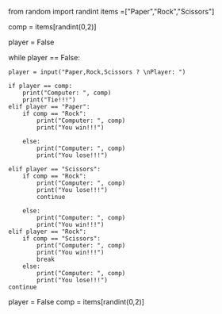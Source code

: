 from random import randint
items =["Paper","Rock","Scissors"]

comp = items[randint(0,2)]

player = False

while player == False:

    player = input("Paper,Rock,Scissors ? \nPlayer: ")

    if player == comp:
        print("Computer: ", comp)
        print("Tie!!!")
    elif player == "Paper":
        if comp == "Rock":
            print("Computer: ", comp)
            print("You win!!!")

        else:
            print("Computer: ", comp)
            print("You lose!!!")

    elif player == "Scissors":
        if comp == "Rock":
            print("Computer: ", comp)
            print("You lose!!!")
            continue

        else:
            print("Computer: ", comp)
            print("You win!!!")
    elif player == "Rock":
        if comp == "Scissors":
            print("Computer: ", comp)
            print("You win!!!")
            break
        else:
            print("Computer: ", comp)
            print("You lose!!!")
    continue

player = False
comp = items[randint(0,2)]
